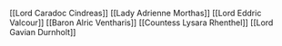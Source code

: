 [[Lord Caradoc Cindreas]]
[[Lady Adrienne Morthas]]
[[Lord Eddric Valcour]]
[[Baron Alric Ventharis]]
[[Countess Lysara Rhenthel]]
[[Lord Gavian Durnholt]]

